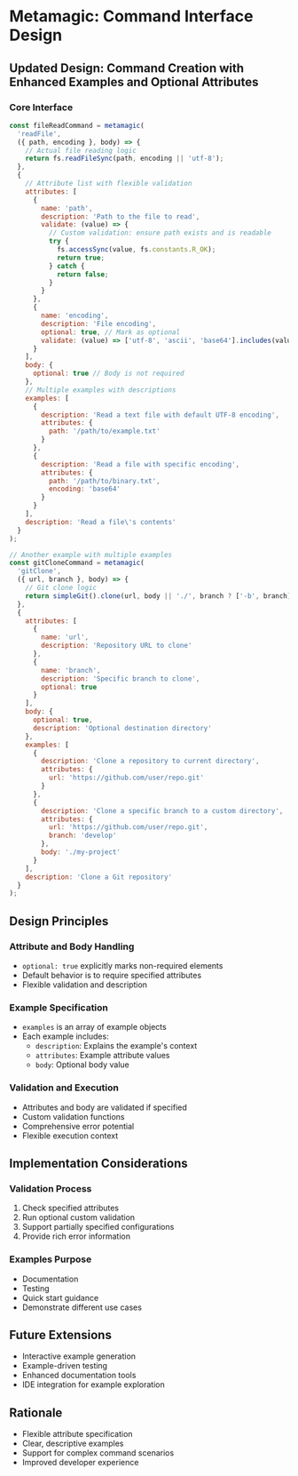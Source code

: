 # Metamagic: Command Interface Design

## Updated Design: Command Creation with Enhanced Examples and Optional Attributes

### Core Interface

```javascript
const fileReadCommand = metamagic(
  'readFile', 
  ({ path, encoding }, body) => {
    // Actual file reading logic
    return fs.readFileSync(path, encoding || 'utf-8');
  },
  {
    // Attribute list with flexible validation
    attributes: [
      {
        name: 'path',
        description: 'Path to the file to read',
        validate: (value) => {
          // Custom validation: ensure path exists and is readable
          try {
            fs.accessSync(value, fs.constants.R_OK);
            return true;
          } catch {
            return false;
          }
        }
      },
      {
        name: 'encoding',
        description: 'File encoding',
        optional: true, // Mark as optional
        validate: (value) => ['utf-8', 'ascii', 'base64'].includes(value)
      }
    ],
    body: {
      optional: true // Body is not required
    },
    // Multiple examples with descriptions
    examples: [
      {
        description: 'Read a text file with default UTF-8 encoding',
        attributes: { 
          path: '/path/to/example.txt'
        }
      },
      {
        description: 'Read a file with specific encoding',
        attributes: { 
          path: '/path/to/binary.txt',
          encoding: 'base64'
        }
      }
    ],
    description: 'Read a file\'s contents'
  }
);

// Another example with multiple examples
const gitCloneCommand = metamagic(
  'gitClone',
  ({ url, branch }, body) => {
    // Git clone logic
    return simpleGit().clone(url, body || './', branch ? ['-b', branch] : []);
  },
  {
    attributes: [
      {
        name: 'url',
        description: 'Repository URL to clone'
      },
      {
        name: 'branch',
        description: 'Specific branch to clone',
        optional: true
      }
    ],
    body: {
      optional: true,
      description: 'Optional destination directory'
    },
    examples: [
      {
        description: 'Clone a repository to current directory',
        attributes: {
          url: 'https://github.com/user/repo.git'
        }
      },
      {
        description: 'Clone a specific branch to a custom directory',
        attributes: {
          url: 'https://github.com/user/repo.git',
          branch: 'develop'
        },
        body: './my-project'
      }
    ],
    description: 'Clone a Git repository'
  }
);
```

## Design Principles

### Attribute and Body Handling
- `optional: true` explicitly marks non-required elements
- Default behavior is to require specified attributes
- Flexible validation and description

### Example Specification
- `examples` is an array of example objects
- Each example includes:
  - `description`: Explains the example's context
  - `attributes`: Example attribute values
  - `body`: Optional body value

### Validation and Execution
- Attributes and body are validated if specified
- Custom validation functions
- Comprehensive error potential
- Flexible execution context

## Implementation Considerations

### Validation Process
1. Check specified attributes
2. Run optional custom validation
3. Support partially specified configurations
4. Provide rich error information

### Examples Purpose
- Documentation
- Testing
- Quick start guidance
- Demonstrate different use cases

## Future Extensions
- Interactive example generation
- Example-driven testing
- Enhanced documentation tools
- IDE integration for example exploration

## Rationale
- Flexible attribute specification
- Clear, descriptive examples
- Support for complex command scenarios
- Improved developer experience